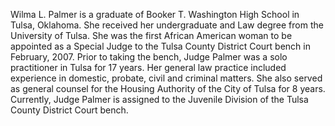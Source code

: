 ﻿---
fname: 'Wilma'
lname: 'Palmer'
id: 968
published: false
layout: judge-bio
---
Wilma L. Palmer is a graduate of Booker T. Washington High School in
Tulsa, Oklahoma. She received her undergraduate and Law degree from the
University of Tulsa. She was the first African American woman to be
appointed as a Special Judge to the Tulsa County District Court bench in
February, 2007. Prior to taking the bench, Judge Palmer was a solo
practitioner in Tulsa for 17 years. Her general law practice included
experience in domestic, probate, civil and criminal matters. She also
served as general counsel for the Housing Authority of the City of Tulsa
for 8 years. Currently, Judge Palmer is assigned to the Juvenile
Division of the Tulsa County District Court bench.

